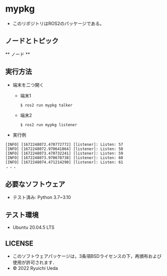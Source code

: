 # mypkg
 * このリポジトリはROS2のパッケージである。

 ## ノードとトピック
 ** ノード **
 
 ## 実行方法
 * 端末を二つ開く
   * 端末1
   
      `` $ ros2 run mypkg talker ``
     
   * 端末2
   
      `` $ ros2 run mypkg listener ``
     
 * 実行例
 ``` 
 [INFO] [1672248072.470772772] [listener]: Listen: 57 
 [INFO] [1672248072.970641864] [listener]: Listen: 58 
 [INFO] [1672248073.470732241] [listener]: Listen: 59  
 [INFO] [1672248073.970678738] [listener]: Listen: 60     
 [INFO] [1672248074.471214290] [listener]: Listen: 61 
 ・・・
 ```
 
 ## 必要なソフトウェア
 * テスト済み: Python 3.7~3.10
 
 ## テスト環境
 * Ubuntu 20.04.5 LTS
 
 ## LICENSE
 * このソフトウェアパッケージは，3条項BSDライセンスの下，再頒布および使用が許可されます．
 * © 2022 Ryuichi Ueda
